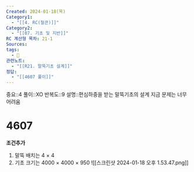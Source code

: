 ```yaml
---
Created: 2024-01-18(목)
Category1:
  - "[[4. RC(철콘)]]"
Category2:
  - "[[07. 기초 및 지반]]"
RC 계산형 목차: 21-1
Sources: 
tags:
  - 🧮
관련노트:
  - "[[R21. 말뚝기초 설계]]"
정답:
  - "[[4607 풀이]]"
---
```

중요::4
풀이::XO
반복도::9
설명::편심하중을 받는 말뚝기초의 설계
지금 문제는 너무 어려움
#  4607

**조건추가**
1. 말뚝 배치는 4 × 4
2. 기초 크기는 4000 × 4000 × 950 
![[스크린샷 2024-01-18 오후 1.53.47.png]]